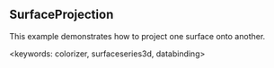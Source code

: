 ﻿## SurfaceProjection ##

This example demonstrates how to project one surface onto another.

<keywords: colorizer, surfaceseries3d, databinding>